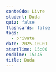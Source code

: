 ```yaml
---
conteúdo: Livre
student: Duda
quiz: false
flashcards: false
tags:
  - private
date: 2025-10-01
startTime: 15:00
endTime: 15:45
title: Duda
---
```

